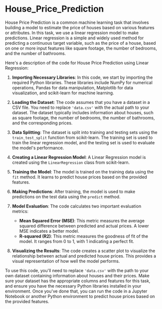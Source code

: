 # House_Price_Prediction
House Price Prediction is a common machine learning task that involves building a model to estimate the price of houses based on various features or attributes. In this task, we use a linear regression model to make predictions. Linear regression is a simple and widely used method for predicting a continuous target variable, such as the price of a house, based on one or more input features like square footage, the number of bedrooms, and the number of bathrooms.

Here's a description of the code for House Price Prediction using Linear Regression:

1. **Importing Necessary Libraries**: In this code, we start by importing the required Python libraries. These libraries include NumPy for numerical operations, Pandas for data manipulation, Matplotlib for data visualization, and scikit-learn for machine learning.

2. **Loading the Dataset**: The code assumes that you have a dataset in a CSV file. You need to replace `'data.csv'` with the actual path to your dataset. The dataset typically includes information about houses, such as square footage, the number of bedrooms, the number of bathrooms, and the corresponding prices.

3. **Data Splitting**: The dataset is split into training and testing sets using the `train_test_split` function from scikit-learn. The training set is used to train the linear regression model, and the testing set is used to evaluate the model's performance.

4. **Creating a Linear Regression Model**: A Linear Regression model is created using the `LinearRegression` class from scikit-learn.

5. **Training the Model**: The model is trained on the training data using the `fit` method. It learns to predict house prices based on the provided features.

6. **Making Predictions**: After training, the model is used to make predictions on the test data using the `predict` method.

7. **Model Evaluation**: The code calculates two important evaluation metrics:
   - **Mean Squared Error (MSE)**: This metric measures the average squared difference between predicted and actual prices. A lower MSE indicates a better model.
   - **R-squared (R2)**: This metric measures the goodness of fit of the model. It ranges from 0 to 1, with 1 indicating a perfect fit.

8. **Visualizing the Results**: The code creates a scatter plot to visualize the relationship between actual and predicted house prices. This provides a visual representation of how well the model performs.

To use this code, you'll need to replace `'data.csv'` with the path to your own dataset containing information about houses and their prices. Make sure your dataset has the appropriate columns and features for this task, and ensure you have the necessary Python libraries installed in your environment. Once you've done that, you can run the code in a Jupyter Notebook or another Python environment to predict house prices based on the provided features.
